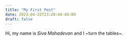 ```yaml
---
title: "My First Post"
date: 2023-04-22T23:20:44-04:00
draft: false
---
```


Hi, my name is *Siva Mahadevan* and I ~turn the tables~.
